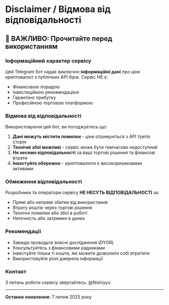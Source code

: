 # Disclaimer / Відмова від відповідальності

## 🚨 ВАЖЛИВО: Прочитайте перед використанням

### Інформаційний характер сервісу
Цей Telegram бот надає виключно **інформаційні дані** про ціни криптовалют з публічних API бірж. Сервіс НЕ є:
- Фінансовою порадою
- Інвестиційною рекомендацією  
- Гарантією прибутку
- Професійною торговою платформою

### Відмова від відповідальності
Використовуючи цей бот, ви погоджуєтесь що:

1. **Дані можуть містити помилки** - ціни отримуються з API третіх сторін
2. **Технічні збої можливі** - сервіс може бути тимчасово недоступний
3. **Не несемо відповідальності** за ваші торгові рішення та фінансові втрати
4. **Інвестуйте обережно** - криптовалюти є високоризиковими активами

### Обмеження відповідальності
Розробники та оператори сервісу **НЕ НЕСУТЬ ВІДПОВІДАЛЬНОСТІ** за:
- Прямі або непрямі збитки від використання
- Втрату коштів через торгові рішення
- Технічні помилки або збої в роботі
- Неточність або затримки в даних

### Рекомендації
- Завжди проводьте власні дослідження (DYOR)
- Консультуйтесь з фінансовими радниками
- Інвестуйте тільки ті кошти, які можете дозволити собі втратити
- Використовуйте різні джерела інформації

### Контакт
З питань роботи сервісу звертайтесь: @Nishiyyu

---
**Останнє оновлення:** 7 липня 2025 року

